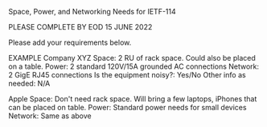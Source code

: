 Space, Power, and Networking Needs for IETF-114

PLEASE COMPLETE BY EOD 15 JUNE 2022

Please add your requirements below. 

EXAMPLE
Company XYZ
Space: 2 RU of rack space. Could also be placed on a table. 
Power: 2 standard 120V/15A grounded AC connections
Network: 2 GigE RJ45 connections 
Is the equipment noisy?: Yes/No
Other info as needed: N/A



Apple
Space: Don't need rack space. Will bring a few laptops, iPhones that can be placed on table.
Power: Standard power needs for small devices
Network: Same as above

